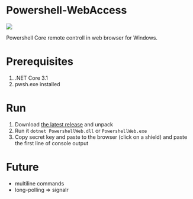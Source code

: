 # Powershell-WebAccess

![](https://i.ibb.co/0cfnMzG/Untitled-4.png)

Powershell Core remote controll in web browser for Windows.

# Prerequisites
1. .NET Core 3.1
2. pwsh.exe installed


# Run
1. Download [the latest release](https://github.com/romanov/Powershell-WebAccess/releases) and unpack
2. Run it `dotnet PowershellWeb.dll` or `PowershellWeb.exe`
3. Copy secret key and paste to the browser (click on a shield) and paste the first line of console output

# Future
- multiline commands
- long-polling => signalr
